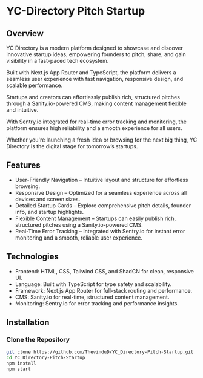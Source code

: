 # YC-Directory Pitch Startup

## Overview

YC Directory is a modern platform designed to showcase and discover innovative startup ideas, empowering founders to pitch, share, and gain visibility in a fast-paced tech ecosystem.

Built with Next.js App Router and TypeScript, the platform delivers a seamless user experience with fast navigation, responsive design, and scalable performance.

Startups and creators can effortlessly publish rich, structured pitches through a Sanity.io-powered CMS, making content management flexible and intuitive.

With Sentry.io integrated for real-time error tracking and monitoring, the platform ensures high reliability and a smooth experience for all users.

Whether you're launching a fresh idea or browsing for the next big thing, YC Directory is the digital stage for tomorrow’s startups.

## Features 

- User-Friendly Navigation – Intuitive layout and structure for effortless browsing.
- Responsive Design – Optimized for a seamless experience across all devices and screen sizes.
- Detailed Startup Cards – Explore comprehensive pitch details, founder info, and startup highlights.
- Flexible Content Management – Startups can easily publish rich, structured pitches using a Sanity.io-powered CMS.
- Real-Time Error Tracking – Integrated with Sentry.io for instant error monitoring and a smooth, reliable user experience.

## Technologies 

- Frontend: HTML, CSS, Tailwind CSS, and ShadCN for clean, responsive UI.
- Language: Built with TypeScript for type safety and scalability.
- Framework: Next.js App Router for full-stack routing and performance.
- CMS: Sanity.io for real-time, structured content management.
- Monitoring: Sentry.io for error tracking and performance insights.


## Installation
### Clone the Repository
```bash
git clone https://github.com/ThevinduD/YC_Directory-Pitch-Startup.git
cd YC_Directory-Pitch-Startup
npm install
npm start
```
